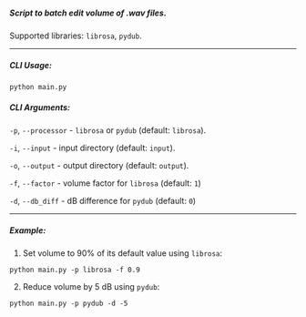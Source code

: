 ##### Script to batch edit volume of .wav files.
Supported libraries: `librosa`, `pydub`.
___
##### CLI Usage:
`python main.py`

##### CLI Arguments:
`-p`, `--processor` - `librosa` or `pydub` (default: `librosa`).

`-i`, `--input` - input directory (default: `input`).

`-o`, `--output` - output directory (default: `output`).

`-f`, `--factor` - volume factor for `librosa` (default: `1`)

`-d`, `--db_diff` - dB difference for `pydub` (default: `0`)

___
##### Example:
1. Set volume to 90% of its default value using `librosa`:

`python main.py -p librosa -f 0.9`

2. Reduce volume by 5 dB using `pydub`:

`python main.py -p pydub -d -5`